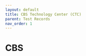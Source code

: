 ```yaml
---
layout: default
title: CBS Technology Center (CTC)
parent: Test Records
nav_order: 1
---
```


# CBS

<object data="CBS Pro Series Test Records.pdf" width="1000" height="1000" type='application/pdf'></object>
